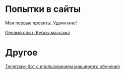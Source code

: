 

# Попытки в сайты
Мои первые проекты. Удачи мне!

[Первый опыт: Курсы массажа](https://darkbeshka.github.io/dist/ "Курсы массажа")

# Другое

[Телеграм-бот с ипользованием машинного обучения](https://colab.research.google.com/github/DarkBeshka/DarkBeshka.github.io/blob/main/ChatBotAI.ipynb)
